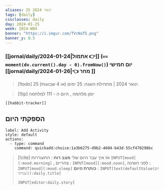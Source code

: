 ```yaml
---
aliases: 25 ינואר 2024
tags: [daily]
cssclasses: daily
day: 2024-01-25
week: 2024-W04
banner: "https://i.imgur.com/TVcNaT5.png"
banner_y: 0.5
---
```


### [[jornal/daily/2024-01-24|אתמול 👉]] (**`== moment(dv.current().day - 0).fromNow()`**) יום חמישי [[jornal/daily/2024-01-26|👈 מחר ]]

> [!todo]   25 ינואר 2024 | מתחילת השנה: 25 ימים (או 4 שבועות). 

> [!tip]  יומן מלחמה , היום ה - 111 למלחמה

```meta-bind-embed
[[habbit-tracker]]
```

## הספקתי היום

```meta-bind-button
label: Add Activity
style: default
actions: 
  - type: command
    command: quickadd:choice:1a3b6275-d9b2-4604-b43d-55cf470298bc

```

> [!cite] אז איך עבר היום שלי
> **מצב רוח** :  התעוררות `INPUT[mood][:mood.morning]` , צהריים : `INPUT[mood][:mood.noon]`,  לפני השינה :  `INPUT[mood][:mood.sleep]`
> **כותרת היום** : `INPUT[text(defaultValue(יום שגרתי)):daily.title]`
> ```meta-bind
> INPUT[editor:daily.story]
> ```